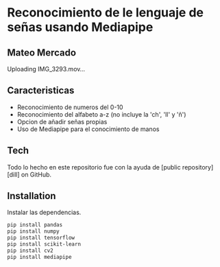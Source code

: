 # Reconocimiento de le lenguaje de señas usando Mediapipe
## Mateo Mercado



Uploading IMG_3293.mov…




## Caracteristicas

- Reconocimiento de numeros del 0-10
- Reconocimiento del alfabeto a-z (no incluye la 'ch', 'll' y 'ñ')
- Opcion de añadir señas propias
- Uso de Mediapipe para el conocimiento de manos

## Tech



Todo lo hecho en este repositorio fue con la ayuda de  [public repository][dill]
 on GitHub.

## Installation

Instalar las dependencias.

```sh
pip install pandas
pip install numpy
pip install tensorflow
pip install scikit-learn
pip install cv2
pip install mediapipe
```


[//]: # (These are reference links used in the body of this note and get stripped out when the markdown processor does its job. There is no need to format nicely because it shouldn't be seen. Thanks SO - http://stackoverflow.com/questions/4823468/store-comments-in-markdown-syntax)

   [repoEnglish]: <[https://github.com/joemccann/dillinger](https://github.com/kinivi/hand-gesture-recognition-mediapipe.git)>
   [originalRepo]: <[]>

